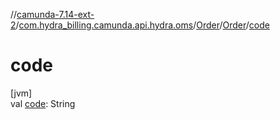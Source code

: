 //[camunda-7.14-ext-2](../../../../index.md)/[com.hydra_billing.camunda.api.hydra.oms](../../index.md)/[Order](../index.md)/[Order](index.md)/[code](code.md)

# code

[jvm]\
val [code](code.md): String
